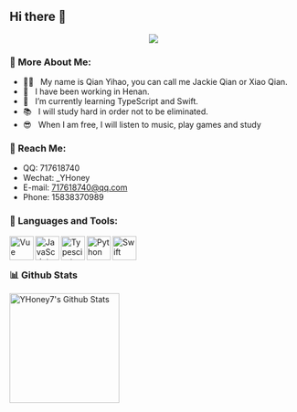 ## Hi there 👋

<p align="center">
  <a href="https://github.com/DenverCoder1/readme-typing-svg">
    <img src="https://readme-typing-svg.demolab.com/?lines=Welcome%20to%20my%20homepage%2C;Nice%20to%20meet%20you!;&font=Fira%20Code&center=true&width=440&height=45&color=f75c7e&vCenter=true&pause=1000&size=22" /></a>
</p>

### 🤔 More About Me:
- 🧑‍💻 &nbsp; My name is Qian Yihao, you can call me Jackie Qian or Xiao Qian.
- 💼 &nbsp; I have been working in Henan.
- 🌱 &nbsp; I’m currently learning TypeScript and Swift.
- 📚 &nbsp; I will study hard in order not to be eliminated.
- 😎 &nbsp; When I am free, I will listen to music, play games and study

### 📇 Reach Me:
- QQ: 717618740
- Wechat: _YHoney
- E-mail: 717618740@qq.com
- Phone: 15838370989

### 🔨 Languages and Tools:
<a href="https://vuejs.org/" target="_blank">
  <img align="left" alt="Vue" height ="42px"  src="https://raw.githubusercontent.com/rahul-jha98/github_readme_icons/main/language_and_tools/square/vue/vue.svg">
</a>
<a href="https://developer.mozilla.org/en-US/docs/Web/JavaScript" target="_blank">
  <img align="left" alt="JavaScript" height ="42px"  src="https://raw.githubusercontent.com/rahul-jha98/github_readme_icons/main/language_and_tools/square/javascript/javascript.svg">
</a>
<a href="https://www.typescriptlang.org/" target="_blank">
  <img align="left" alt="Typescirpt" height ="42px" src="https://raw.githubusercontent.com/rahul-jha98/github_readme_icons/main/language_and_tools/square/typescript/typescript.svg">
</a>
<a href="https://www.python.org" target="_blank">
  <img align="left" alt="Python" height ="42px" src="https://raw.githubusercontent.com/rahul-jha98/github_readme_icons/main/language_and_tools/square/python/python.svg">
</a>
<a href="https://www.swift.org/documentation" target="_blank">
  <img align="left" alt="Swift" height ="42px" src="https://raw.githubusercontent.com/rahul-jha98/github_readme_icons/main/language_and_tools/square/swift/swift.svg">
</a>

<br>
<br>

### 📊 Github Stats
<a href="https://github.com/anuraghazra/github-readme-stats">
  <img alt="YHoney7's Github Stats" src="https://denvercoder1-github-readme-stats.vercel.app/api/?username=YHoney7&show_icons=true&include_all_commits=true&count_private=true&theme=react&hide_border=true&bg_color=1F222E&title_color=F85D7F&icon_color=F8D866" height="192px"/>
</a>

<br>
